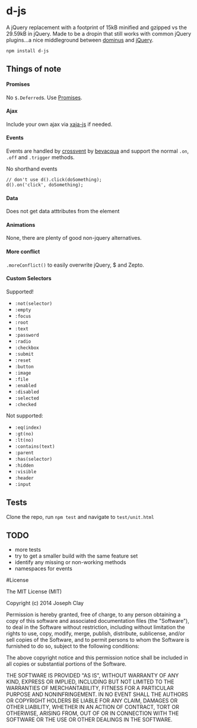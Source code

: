 d-js
====

A jQuery replacement with a footprint of 15kB minified and gzipped vs the 29.59kB in jQuery. 
Made to be a dropin that still works with common jQuery plugins...a nice middleground between 
[dominus](https://github.com/bevacqua/dominus) and [jQuery](http://jquery.com/).

`npm install d-js`

## Things of note

#### Promises
No `$.Deferred`s. Use [Promises](https://github.com/then/promise).

#### Ajax
Include your own ajax via [xaja-js](https://github.com/JosephClay/xaja-js) if needed.

#### Events
Events are handled by [crossvent](https://github.com/bevacqua/crossvent) by [bevacqua](https://github.com/bevacqua) and support the normal
`.on`, `.off` and `.trigger` methods.

No shorthand events
```
// don't use d().click(doSomething);
d().on('click', doSomething);
```

#### Data
Does not get data atttributes from the element

#### Animations
None, there are plenty of good non-jquery alternatives.

#### More conflict
`.moreConflict()` to easily overwrite jQuery, $ and Zepto.

#### Custom Selectors
Supported!
- `:not(selector)`
- `:empty`
- `:focus`
- `:root`
- `:text`
- `:password`
- `:radio`
- `:checkbox`
- `:submit`
- `:reset`
- `:button`
- `:image`
- `:file`
- `:enabled`
- `:disabled`
- `:selected`
- `:checked`

Not supported:
- `:eq(index)`
- `:gt(no)`
- `:lt(no)`
- `:contains(text)`
- `:parent`
- `:has(selector)`
- `:hidden`
- `:visible`
- `:header`
- `:input`

## Tests
Clone the repo, run `npm test` and navigate to `test/unit.html`

## TODO
- more tests
- try to get a smaller build with the same feature set
- identify any missing or non-working methods
- namespaces for events

#License

The MIT License (MIT)

Copyright (c) 2014 Joseph Clay

Permission is hereby granted, free of charge, to any person obtaining a copy
of this software and associated documentation files (the "Software"), to deal
in the Software without restriction, including without limitation the rights
to use, copy, modify, merge, publish, distribute, sublicense, and/or sell
copies of the Software, and to permit persons to whom the Software is
furnished to do so, subject to the following conditions:

The above copyright notice and this permission notice shall be included in
all copies or substantial portions of the Software.

THE SOFTWARE IS PROVIDED "AS IS", WITHOUT WARRANTY OF ANY KIND, EXPRESS OR
IMPLIED, INCLUDING BUT NOT LIMITED TO THE WARRANTIES OF MERCHANTABILITY,
FITNESS FOR A PARTICULAR PURPOSE AND NONINFRINGEMENT.  IN NO EVENT SHALL THE
AUTHORS OR COPYRIGHT HOLDERS BE LIABLE FOR ANY CLAIM, DAMAGES OR OTHER
LIABILITY, WHETHER IN AN ACTION OF CONTRACT, TORT OR OTHERWISE, ARISING FROM,
OUT OF OR IN CONNECTION WITH THE SOFTWARE OR THE USE OR OTHER DEALINGS IN
THE SOFTWARE.
